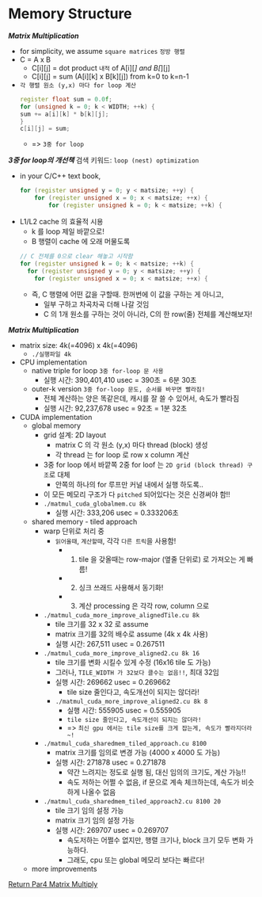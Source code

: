 # Memory Structure

***Matrix Multiplication***
- for simplicity, we assume `square matrices` `정방 행렬`
- C = A x B
  - C[i][j] = dot product `내적` of A[i][_] and B[_][j]
  - C[i][j] = sum (A[i][k] x B[k][j]) from k=0 to k=n-1
- `각 행렬 원소 (y,x) 마다 for loop 계산`
  ```c++
  register float sum = 0.0f;
  for (unsigned k = 0; k < WIDTH; ++k) {
  sum += a[i][k] * b[k][j];
  }
  c[i][j] = sum;
  ```
  - => `3중 for loop`
   
***3중 for loop의 개선책*** 검색 키워드: `loop (nest) optimization`
- in your C/C++ text book,
  ```c++
  for (register unsigned y = 0; y < matsize; ++y) {
      for (register unsigned x = 0; x < matsize; ++x) {
          for (register unsigned k = 0; k < matsize; ++k) {
  ```
- L1/L2 cache 의 효율적 시용
  - k 를 loop 제일 바깥으로!
  - B 행렬이 cache 에 오래 머물도록
  ```c++
  // C 전체를 0으로 clear 해놓고 시작함 
  for (register unsigned k = 0; k < matsize; ++k) {
    for (register unsigned y = 0; y < matsize; ++y) {
      for (register unsigned x = 0; x < matsize; ++x) {          
  ``` 
  - 즉, C 행렬에 어떤 값을 구할때. 한꺼번에 이 값을 구하는 게 아니고,
    - 일부 구하고 차곡차곡 더해 나갈 것임
    - C 의 1개 원소를 구하는 것이 아니라, C의 한 row(줄) 전체를 계산해보자!
  


***Matrix Multiplication***
- matrix size: 4k(=4096) x 4k(=4096)
  - `./실행파일 4k`
- CPU implementation
  - native triple for loop `3중 for-loop 문 사용`
    - 실행 시간: 390,401,410 usec = 390초 = 6분 30초  
  - outer-k version `3중 for-loop 문도, 순서를 바꾸면 빨라짐!`
    - 전체 계산하는 양은 똑같은데, 캐시를 잘 쓸 수 있어서, 속도가 빨라짐
    - 실행 시간: 92,237,678 usec = 92초 = 1분 32초
- CUDA implementation
  - global memory
    - grid 설계: 2D layout
      - matrix C 의 각 원소 (y,x) 마다 thread (block) 생성
      - 각 thread 는 for loop 로 row x column 계산
    - 3중 for loop 에서 바깥쪽 2중 for loof 는 `2D grid (block thread) 구조`로 대체
      - 안쪽의 하나의 for 루프만 커널 내에서 실행 하도록.. 
    - 이 모든 메모리 구조가 다 `pitched` 되어있다는 것은 신경써야 함!!
    - `./matmul_cuda_globalmem.cu 8k`
      - 실행 시간: 333,206 usec = 0.333206초
  - shared memory - tiled approach
    - warp 단위로 처리 중
      - `읽어올때`, `계산할때`, 각각 `다른 트릭`을 사용함!
        - 1) tile 을 갖올때는 row-major (옆줄 단위로) 로 가져오는 게 빠름!
        - 2) 싱크 쓰래드 사용해서 동기화!
        - 3) 계산 processing 은 각각 row, column 으로
    - `./matmul_cuda_more_improve_alignedTile.cu 8k` 
      - tile 크기를 32 x 32 로 assume
      - matrix 크기를 32의 배수로 assume (4k x 4k 사용)
      - 실행 시간: 267,511 usec = 0.267511 
    - `./matmul_cuda_more_improve_aligned2.cu 8k 16`
      - tile 크기를 변화 시킬수 있게 수정 (16x16 tile 도 가능)
      - 그러나, `TILE_WIDTH 가 32보다 클수는 없음!!`, 최대 32임 
      - 실행 시간: 269662 usec = 0.269662
        - tile size 줄인다고, 속도개선이 되지는 않더라!
      - `./matmul_cuda_more_improve_aligned2.cu 8k 8`
        - 실행 시간: 555905 usec = 0.555905
        - `tile size 줄인다고, 속도개선이 되지는 않더라!`
        - => `최신 gpu 에서는 tile size를 크게 잡는게, 속도가 빨라지더라~!`
    - `./matmul_cuda_sharedmem_tiled_approach.cu 8100`
      - matrix 크기를 임의로 변경 가능 (4000 x 4000 도 가능)
      - 실행 시간: 271878 usec = 0.271878
        - 약간 느려지는 정도로 실행 됨, 대신 임의의 크기도, 계산 가능!!
        - 속도 저하는 어쩔 수 없음, if 문으로 계속 체크하는데, 속도가 비슷하게 나올수 없음 
    - `./matmul_cuda_sharedmem_tiled_approach2.cu 8100 20`
      - tile 크기 임의 설정 가능
      - matrix 크기 임의 설정 가능
      - 실행 시간: 269707 usec = 0.269707 
        - 속도저하는 어쩔수 없지만, 행렬 크기나, block 크기 모두 변화 가능하다. 
        - 그래도, cpu 또는 global 메모리 보다는 빠르다!
  - more improvements



[Return Par4 Matrix Multiply](../README.md)  